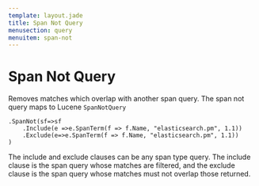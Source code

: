 ```yaml
---
template: layout.jade
title: Span Not Query
menusection: query
menuitem: span-not
---
```



# Span Not Query

Removes matches which overlap with another span query. The span not query maps to Lucene `SpanNotQuery`

	.SpanNot(sf=>sf
		.Include(e =>e.SpanTerm(f => f.Name, "elasticsearch.pm", 1.1))
		.Exclude(e=>e.SpanTerm(f => f.Name, "elasticsearch.pm", 1.1))
	)

The include and exclude clauses can be any span type query. The include clause is the span query whose matches are filtered, and the exclude clause is the span query whose matches must not overlap those returned.